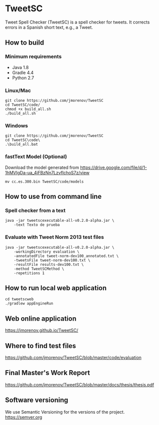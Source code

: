 # TweetSC
Tweet Spell Checker (TweetSC) is a spell checker for tweets. It corrects errors in a Spanish short text, e.g., a Tweet.

## How to build

### Minimum requirements
- Java 1.8
- Gradle 4.4
- Python 2.7

### Linux/Mac
```
git clone https://github.com/jmorenov/TweetSC
cd TweetSC/code/
chmod +x build_all.sh
./build_all.sh
```

### Windows
```
git clone https://github.com/jmorenov/TweetSC
cd TweetSC\code\
.\build_all.bat
```

### fastText Model (Optional)
Download the model generated from https://drive.google.com/file/d/1-1hMVIgDa-ua_4iFBzNn7LzvflchoS7z/view
```
mv cc.es.300.bin TweetSC/code/models
```

## How to use from command line
### Spell checker from a text
```
java -jar tweetscexecutable-all-v0.2.0-alpha.jar \
    -text Texto de prueba
```

### Evaluate with Tweet Norm 2013 test files
```
java -jar tweetscexecutable-all-v0.2.0-alpha.jar \
    -workingDirectory evaluation \
    -annotatedFile tweet-norm-dev100_annotated.txt \
    -tweetsFile tweet-norm-dev100.txt \
    -resultFile results-dev100.txt \
    -method TweetSCMethod \
    -repetitions 1
```

## How to run local web application
```
cd tweetscweb
./gradlew appEngineRun
```

## Web online application

https://jmorenov.github.io/TweetSC/

## Where to find test files

https://github.com/jmorenov/TweetSC/blob/master/code/evaluation

## Final Master's Work Report

https://github.com/jmorenov/TweetSC/blob/master/docs/thesis/thesis.pdf

## Software versioning

We use Semantic Versioning for the versions of the project. https://semver.org